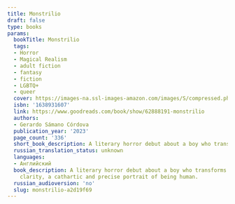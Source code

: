 ```yaml
---
title: Monstrilio
draft: false
type: books
params:
  bookTitle: Monstrilio
  tags:
  - Horror
  - Magical Realism
  - adult fiction
  - fantasy
  - fiction
  - LGBTQ+
  - queer
  cover: https://images-na.ssl-images-amazon.com/images/S/compressed.photo.goodreads.com/books/1664985853i/62888191.jpg
  isbn: '1638931607'
  link: https://www.goodreads.com/book/show/62888191-monstrilio
  authors:
  - Gerardo Sámano Córdova
  publication_year: '2023'
  page_count: '336'
  short_book_description: A literary horror debut about a boy who transforms into a monster, a monster who tries to be a man, and the people who love him in every form he takesGrieving mother Magos cuts out a piece of her...
  russian_translation_status: unknown
  languages:
  - Английский
  book_description: A literary horror debut about a boy who transforms into a monster, a monster who tries to be a man, and the people who love him in every form he takesGrieving mother Magos cuts out a piece of her deceased eleven-year-old son Santiago’s lung. Acting on fierce maternal instinct and the dubious logic of an old folktale, she nurtures the lung until it gains sentience, growing into the carnivorous little Monstrilio she keeps hidden within the walls of her family’s decaying Mexico City estate. Eventually, Monstrilio begins to resemble the Santiago he once was, but his innate impulses—though curbed by his biological and chosen family’s communal care—threaten to destroy this fragile second chance at life.A thought-provoking meditation on grief, acceptance, and the monstrous sides of love and loyalty, Gerardo Sámano Córdova blends bold imagination and evocative prose with deep emotional rigor. Told in four acts that span the globe from Brooklyn to Berlin,Monstriliooffers, with uncanny
    clarity, a cathartic and precise portrait of being human.
  russian_audioversion: 'no'
  slug: monstrilio-a2d19f69
---
```

